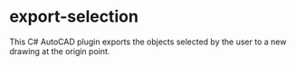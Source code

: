 # export-selection
This C# AutoCAD plugin exports the objects selected by the user to a new drawing at the origin point.
